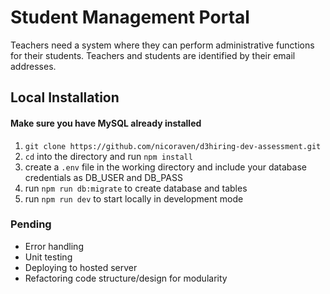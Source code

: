 # Student Management Portal

Teachers need a system where they can perform administrative functions for their students. Teachers and students are identified by their email addresses.

## Local Installation

#### Make sure you have MySQL already installed

1. `git clone https://github.com/nicoraven/d3hiring-dev-assessment.git`
2. `cd` into the directory and run `npm install`
3. create a `.env` file in the working directory and include your database credentials as DB_USER and DB_PASS
4. run `npm run db:migrate` to create database and tables
5. run  `npm run dev` to start locally in development mode

### Pending

* Error handling
* Unit testing
* Deploying to hosted server
* Refactoring code structure/design for modularity